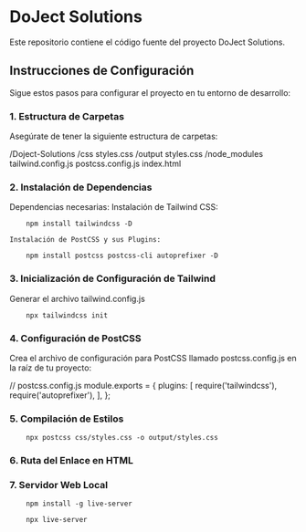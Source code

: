 # DoJect Solutions

Este repositorio contiene el código fuente del proyecto DoJect Solutions.

## Instrucciones de Configuración

Sigue estos pasos para configurar el proyecto en tu entorno de desarrollo:

### 1. Estructura de Carpetas

Asegúrate de tener la siguiente estructura de carpetas:

/Doject-Solutions
    /css
        styles.css
    /output
        styles.css
    /node_modules
    tailwind.config.js
    postcss.config.js
    index.html


### 2. Instalación de Dependencias

Dependencias necesarias:
    Instalación de Tailwind CSS:

        npm install tailwindcss -D

    Instalación de PostCSS y sus Plugins:

        npm install postcss postcss-cli autoprefixer -D


### 3. Inicialización de Configuración de Tailwind

Generar el archivo tailwind.config.js

        npx tailwindcss init

### 4. Configuración de PostCSS

Crea el archivo de configuración para PostCSS llamado postcss.config.js en la raíz de tu proyecto:

// postcss.config.js
module.exports = {
  plugins: [
    require('tailwindcss'),
    require('autoprefixer'),
  ],
};

### 5. Compilación de Estilos

        npx postcss css/styles.css -o output/styles.css

### 6. Ruta del Enlace en HTML

<link rel="stylesheet" href="/output/styles.css">

### 7. Servidor Web Local

        npm install -g live-server

        npx live-server

